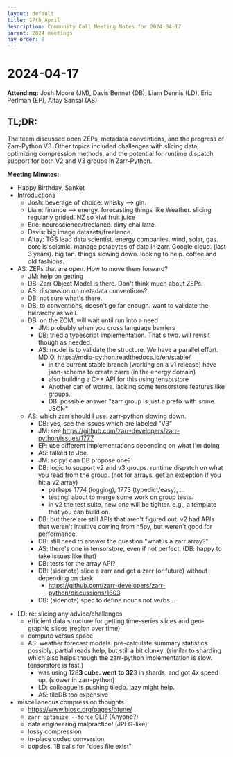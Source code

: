 ```yaml
---
layout: default
title: 17th April
description: Community Call Meeting Notes for 2024-04-17
parent: 2024 meetings
nav_order: 8
---
```


# 2024-04-17

**Attending:** Josh Moore (JM), Davis Bennet (DB), Liam Dennis (LD), Eric Perlman (EP), Altay Sansal (AS)

## TL;DR:

The team discussed open ZEPs, metadata conventions, and the progress of Zarr-Python V3. Other topics included challenges with slicing data, optimizing compression methods, and the potential for runtime dispatch support for both V2 and V3 groups in Zarr-Python.

**Meeting Minutes:**

* Happy Birthday, Sanket
* Introductions
  - Josh: beverage of choice: whisky --> gin.
  - Liam: finance --> energy. forecasting things like Weather. slicing regularly grided. NZ so kiwi fruit juice
  - Eric: neuroscience/freelance. dirty chai latte.
  - Davis: big image datasets/freelance. 
  - Altay: TGS lead data scientist. energy companies. wind, solar, gas. core is seismic. manage petabytes of data in zarr. Google cloud. (last 3 years). big fan. things slowing down. looking to help. coffee and old fashions.
* AS: ZEPs that are open. How to move them forward?
  - JM: help on getting 
  - DB: Zarr Object Model is there. Don't think much about ZEPs.
  - AS: discussion on metadata conventions?
  - DB: not sure what's there.
  - DB: to conventions, doesn't go far enough. want to validate the hierarchy as well.
  - DB: on the ZOM, will wait until run into a need
    - JM: probably when you cross language barriers
    - DB: tried a typescript implementation. That's two. will revisit though as needed.
    - AS: model is to validate the structure. We have a parallel effort. MDIO. <https://mdio-python.readthedocs.io/en/stable/>
      - in the current stable branch (working on a v1 release) have json-schema to create zarrs (in the energy domain)
      - also building a C++ API for this using tensorstore
      - Another can of worms. lacking some tensorstore features like groups.
      - DB: possible answer "zarr group is just a prefix with some JSON"
  - AS: which zarr should I use. zarr-python slowing down.
    - DB: yes, see the issues which are labeled "V3"
    - JM: see <https://github.com/zarr-developers/zarr-python/issues/1777>
    - EP: use different implementations depending on what I'm doing
    - AS: talked to Joe.
    - JM: scipy! can DB propose one?
    - DB: logic to support v2 and v3 groups. runtime dispatch on what you read from the group. (not for arrays.  get an exception if you hit a v2 array)
      - perhaps 1774 (logging), 1773 (typedict/easy), ...
      - testing! about to merge some work on group tests.
      - in v2 the test suite, new one will be tighter. e.g., a template that you can build on.
    - DB: but there are still APIs that aren't figured out. v2 had APIs that weren't intuitive coming from h5py, but weren't good for performance.
    - DB: still need to answer the question "what is a zarr array?"
    - AS: there's one in tensorstore, even if not perfect. (DB: happy to take issues like that)
    - DB: tests for the array API?
    - DB: (sidenote) slice a zarr and get a zarr (or future) without depending on dask.
      - <https://github.com/zarr-developers/zarr-python/discussions/1603>
    - DB: (sidenote) spec to define nouns not verbs...
- LD: re: slicing any advice/challenges
  - efficient data structure for getting time-series slices and geo-graphic slices (region over time)
  - compute versus space
  - AS: weather forecast models. pre-calculate summary statistics possibly. partial reads help, but still a bit clunky. (similar to sharding which also helps though the zarr-python implementation is slow. tensorstore is fast.)
    - was using 128**3 cube. went to 32**3 in shards. and got 4x speed up. (slower in zarr-python)
    - LD: colleague is pushing tiledb. lazy might help.
    - AS: tileDB too expensive
- miscellaneous compression thoughts
  - <https://www.blosc.org/pages/btune/>
  - `zarr optimize --force` CLI? (Anyone?)
  - data engineering malpractice! (JPEG-like)
  - lossy compression
  - in-place codec conversion
  - oopsies. 1B calls for "does file exist"
